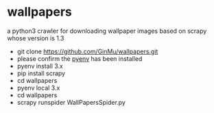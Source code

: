 # wallpapers
a python3 crawler for downloading wallpaper images based on scrapy whose version is 1.3

* git clone https://github.com/GinMu/wallpapers.git
* please confirm the [pyenv](https://github.com/yyuu/pyenv) has been installed
* pyenv install 3.x
* pip install scrapy
* cd wallpapers
* pyenv local 3.x
* cd wallpapers
* scrapy runspider WallPapersSpider.py
